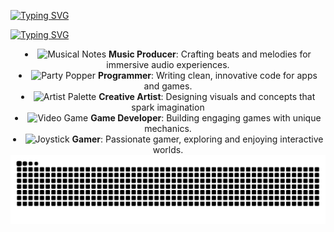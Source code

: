 <!-- markdownlint-disable MD033 -->
[![Typing SVG](https://readme-typing-svg.demolab.com?font=Press+Start+2P&pause=9999&color=54FF19&background=FFFFFF00&center=true&vCenter=true&width=435&lines=Hi%2C+I'm+Bobsy)](https://git.io/typing-svg)
<!-- markdownlint-enable MD033 -->

<!-- markdownlint-disable MD033 -->
[![Typing SVG](https://readme-typing-svg.demolab.com?font=Fira+Code&pause=1000&color=54FF19&background=FFFFFF00&center=true&vCenter=true&width=435&lines=I'm+a+passionate+developer;Who+thrives+on+solving+problems;Building+tools+that+make+life+easier)](https://git.io/typing-svg)
<!-- markdownlint-enable MD033 -->

<!-- markdownlint-disable MD033 -->
<div style="text-align: center;>
<ul style="display: inline-block; text-align: left;">
<li><img src="https://raw.githubusercontent.com/Tarikul-Islam-Anik/Animated-Fluent-Emojis/master/Emojis/Objects/Musical%20Notes.png" alt="Musical Notes" width="25" height="25" /> <b>Music Producer</b>: Crafting beats and melodies for immersive audio experiences.</li>
<li><img src="https://raw.githubusercontent.com/Tarikul-Islam-Anik/Animated-Fluent-Emojis/master/Emojis/Activities/Party%20Popper.png" alt="Party Popper" width="25" height="25" /> <b>Programmer</b>: Writing clean, innovative code for apps and games.</li>
<li><img src="https://raw.githubusercontent.com/Tarikul-Islam-Anik/Animated-Fluent-Emojis/master/Emojis/Activities/Artist%20Palette.png" alt="Artist Palette" width="25" height="25" /> <b>Creative Artist</b>: Designing visuals and concepts that spark imagination</li>
<li><img src="https://raw.githubusercontent.com/Tarikul-Islam-Anik/Animated-Fluent-Emojis/master/Emojis/Activities/Video%20Game.png" alt="Video Game" width="25" height="25" /> <b>Game Developer</b>: Building engaging games with unique mechanics.</li>
<li><img src="https://raw.githubusercontent.com/Tarikul-Islam-Anik/Animated-Fluent-Emojis/master/Emojis/Activities/Joystick.png" alt="Joystick" width="25" height="25" /> <b>Gamer</b>: Passionate gamer,
exploring and enjoying interactive worlds.</li>
</ul>
</div>
<!-- markdownlint-enable MD033 -->


<img src="https://raw.githubusercontent.com/ItzBob15/ItzBob15/output/snake.svg" alt="Snake animation" />

###


